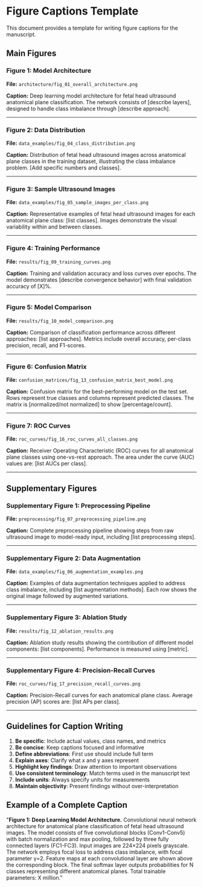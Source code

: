 # Figure Captions Template

This document provides a template for writing figure captions for the manuscript.

## Main Figures

### Figure 1: Model Architecture
**File:** `architecture/fig_01_overall_architecture.png`

**Caption:** Deep learning model architecture for fetal head ultrasound anatomical plane classification. The network consists of [describe layers], designed to handle class imbalance through [describe approach].

---

### Figure 2: Data Distribution
**File:** `data_examples/fig_04_class_distribution.png`

**Caption:** Distribution of fetal head ultrasound images across anatomical plane classes in the training dataset, illustrating the class imbalance problem. [Add specific numbers and classes].

---

### Figure 3: Sample Ultrasound Images
**File:** `data_examples/fig_05_sample_images_per_class.png`

**Caption:** Representative examples of fetal head ultrasound images for each anatomical plane class: [list classes]. Images demonstrate the visual variability within and between classes.

---

### Figure 4: Training Performance
**File:** `results/fig_09_training_curves.png`

**Caption:** Training and validation accuracy and loss curves over epochs. The model demonstrates [describe convergence behavior] with final validation accuracy of [X]%.

---

### Figure 5: Model Comparison
**File:** `results/fig_10_model_comparison.png`

**Caption:** Comparison of classification performance across different approaches: [list approaches]. Metrics include overall accuracy, per-class precision, recall, and F1-scores.

---

### Figure 6: Confusion Matrix
**File:** `confusion_matrices/fig_13_confusion_matrix_best_model.png`

**Caption:** Confusion matrix for the best-performing model on the test set. Rows represent true classes and columns represent predicted classes. The matrix is [normalized/not normalized] to show [percentage/count].

---

### Figure 7: ROC Curves
**File:** `roc_curves/fig_16_roc_curves_all_classes.png`

**Caption:** Receiver Operating Characteristic (ROC) curves for all anatomical plane classes using one-vs-rest approach. The area under the curve (AUC) values are: [list AUCs per class].

---

## Supplementary Figures

### Supplementary Figure 1: Preprocessing Pipeline
**File:** `preprocessing/fig_07_preprocessing_pipeline.png`

**Caption:** Complete preprocessing pipeline showing steps from raw ultrasound image to model-ready input, including [list preprocessing steps].

---

### Supplementary Figure 2: Data Augmentation
**File:** `data_examples/fig_06_augmentation_examples.png`

**Caption:** Examples of data augmentation techniques applied to address class imbalance, including [list augmentation methods]. Each row shows the original image followed by augmented variations.

---

### Supplementary Figure 3: Ablation Study
**File:** `results/fig_12_ablation_results.png`

**Caption:** Ablation study results showing the contribution of different model components: [list components]. Performance is measured using [metric].

---

### Supplementary Figure 4: Precision-Recall Curves
**File:** `roc_curves/fig_17_precision_recall_curves.png`

**Caption:** Precision-Recall curves for each anatomical plane class. Average precision (AP) scores are: [list APs per class].

---

## Guidelines for Caption Writing

1. **Be specific**: Include actual values, class names, and metrics
2. **Be concise**: Keep captions focused and informative
3. **Define abbreviations**: First use should include full term
4. **Explain axes**: Clarify what x and y axes represent
5. **Highlight key findings**: Draw attention to important observations
6. **Use consistent terminology**: Match terms used in the manuscript text
7. **Include units**: Always specify units for measurements
8. **Maintain objectivity**: Present findings without over-interpretation

## Example of a Complete Caption

"**Figure 1: Deep Learning Model Architecture.** Convolutional neural network architecture for anatomical plane classification of fetal head ultrasound images. The model consists of five convolutional blocks (Conv1-Conv5) with batch normalization and max pooling, followed by three fully connected layers (FC1-FC3). Input images are 224×224 pixels grayscale. The network employs focal loss to address class imbalance, with focal parameter γ=2. Feature maps at each convolutional layer are shown above the corresponding block. The final softmax layer outputs probabilities for N classes representing different anatomical planes. Total trainable parameters: X million."
